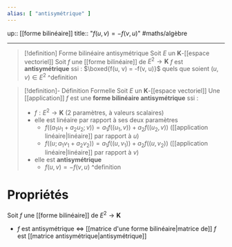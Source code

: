 ```yaml
---
alias: [ "antisymétrique" ]
---
```

up:: [[forme bilinéaire]] 
title:: "$f(u, v) = -f(v, u)$"
#maths/algèbre 

---

> [!definition] Forme bilinéaire antisymétrique
> Soit $E$ un $\mathbf{K}$-[[espace vectoriel]]
> Soit $f$ une [[forme bilinéaire]] de $E^{2} \to \mathbf{K}$
> $f$ est **antisymétrique** ssi : $\boxed{f(u, v) = -f(v, u)}$ quels que soient $(u, v) \in E^{2}$
^definition

> [!definition]- Définition Formelle
> Soit $E$ un $\mathbf{K}$-[[espace vectoriel]]
> Une [[application]] $f$ est une **forme bilinéaire antisymétrique** ssi :
>  - $f: E^{2} \to \mathbf{K}$ (2 paramètres, à valeurs scalaires)
>  - elle est linéaire par rapport à ses deux paramètres
>      - $f((a_{1}u_{1} + a_{2}u_{2}; v)) = a_{1}f((u_{1}, v))+a_{2}f((u_{2}, v))$ ([[application linéaire|linéaire]] par rapport à $u$)
>      - $f((u; a_{1}v_{1}+a_{2}v_{2})) = a_{1}f((u, v_{1}))+a_{2}f((u,v_{2}))$ ([[application linéaire|linéaire]] par rapport à $v$)
>  - elle est **antisymétrique**
>      - $f(u, v) = -f(v, u)$
^definition

# Propriétés
Soit $f$ une [[forme bilinéaire]] de $E^{2} \to \mathbf{K}$

 - $f$ est antisymétrique $\iff$ [[matrice d'une forme bilinéaire|matrice de]] $f$ est [[matrice antisymétrique|antisymétrique]]
